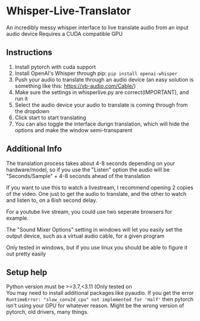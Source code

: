 # Whisper-Live-Translator

An incredibly messy whisper interface to live translate audio from an input audio device
Requires a CUDA compatible GPU

## Instructions

1) Install pytorch with cuda support
2) Install OpenAI's Whisper through pip: ```pip install openai-whisper```
3) Push your audio to translate through an audio device (an easy solution is something like this: https://vb-audio.com/Cable/)
4) Make sure the settings in whisperlive.py are correct(IMPORTANT), and run it
5) Select the audio device your audio to translate is coming through from the dropdown
6) Click start to start translating
7) You can also toggle the interface durign translation, which will hide the options and make the window semi-transparent

## Additional Info
The translation process takes about 4-8 seconds depending on your hardware/model, so if you use the "Listen" option the audio will be "Seconds/Sample" + 4-8 seconds ahead of the translation

If you want to use this to watch a livestream, I recommend opening 2 copies of the video.
One just to get the audio to translate, and the other to watch and listen to, on a 6ish second delay.

For a youtube live stream, you could use two seperate browsers for example.

The "Sound Mixer Options" setting in windows will let you easily set the output device, such as a virtual audio cable, for a given program

Only tested in windows, but if you use linux you should be able to figure it out pretty easily

## Setup help
Python version must be >=3.7,<3.11  (Only tested on  
You may need to install additional packages like pyaudio.
If you get the error ```RuntimeError: "slow_conv2d_cpu" not implemented for 'Half'``` then pytorch isn't using your GPU for whatever reason. Might be the wrong version of pytorch, old drivers, many things.
